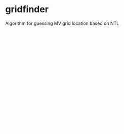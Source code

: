 # gridfinder

Algorithm for guessing MV grid location based on NTL

[![Animated algorithm](gridfinder-animated.gif)]()